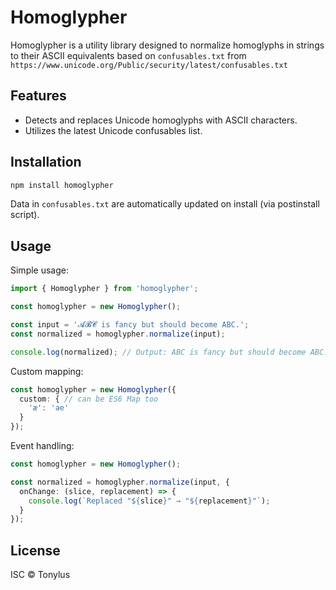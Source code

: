 # Homoglypher

Homoglypher is a utility library designed to normalize homoglyphs in strings to their ASCII equivalents based on `confusables.txt` from `https://www.unicode.org/Public/security/latest/confusables.txt`

## Features

- Detects and replaces Unicode homoglyphs with ASCII characters.
- Utilizes the latest Unicode confusables list.

## Installation

```bash
npm install homoglypher
```

Data in `confusables.txt` are automatically updated on install (via postinstall script).

## Usage

Simple usage:
```typescript
import { Homoglypher } from 'homoglypher';

const homoglypher = new Homoglypher();

const input = '𝓐𝓑𝓒 is fancy but should become ABC.';
const normalized = homoglypher.normalize(input);

console.log(normalized); // Output: ABC is fancy but should become ABC.
```

Custom mapping:
```typescript
const homoglypher = new Homoglypher({
  custom: { // can be ES6 Map too
    'æ': 'ae'
  }
});
```

Event handling:
```typescript
const homoglypher = new Homoglypher();

const normalized = homoglypher.normalize(input, {
  onChange: (slice, replacement) => {
    console.log(`Replaced "${slice}" → "${replacement}"`);
  }
});
```

## License

ISC © Tonylus
